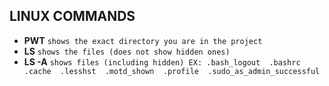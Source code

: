 ## LINUX COMMANDS

- **PWT** `shows the exact directory you are in the project `
- **LS** `shows the files (does not show hidden ones)`
- **LS -A** `shows files (including hidden) EX: .bash_logout  .bashrc  .cache  .lesshst  .motd_shown  .profile  .sudo_as_admin_successful`